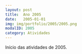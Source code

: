 ```yaml
---
layout: post
title:  Ano 2005
date:   2005-01-01
img: img/portfolio/2005/2005.png
modalID: 2005
category: Atividades
---
```

Início das atividades de 2005.
